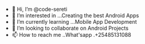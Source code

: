 - 👋 Hi, I’m @code-sereti
- 👀 I’m interested in ...Creating the best Android Apps
- 🌱 I’m currently learning ...Mobile App Development
- 💞️ I’m looking to collaborate on Android Projects
- 📫 How to reach me ..What'sapp .+25485131088

<!---
code-sereti/code-sereti is a ✨ special ✨ repository because its `README.md` (this file) appears on your GitHub profile.
You can click the Preview link to take a look at your changes.
--->
